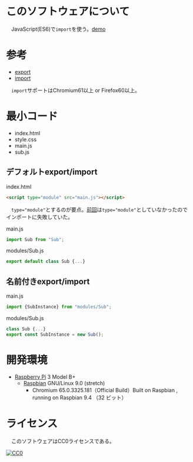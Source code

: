 ﻿# このソフトウェアについて

　JavaScript(ES6)で`import`を使う。[demo](https://ytyaru0.github.io/JS.ES6.Module.Import.20181122090000/)

# 参考

* [export](https://developer.mozilla.org/ja/docs/Web/JavaScript/Reference/Statements/export)
* [import](https://developer.mozilla.org/ja/docs/Web/JavaScript/Reference/Statements/import)

　`import`サポートはChromium61以上 or Firefox60以上。

# 最小コード

* index.html
* style.css
* main.js
* sub.js

## デフォルトexport/import

index.html
```html
<script type="module" src="main.js"></script>
```

　`type="module"`とするのが要点。[前回](https://github.com/ytyaru/JS.ES6.Module.20180809070000)は`type="module"`としていなかったのでインポートに失敗していた。

main.js
```javascript
import Sub from "Sub";
```

modules/Sub.js
```javascript
export default class Sub {...}
```

## 名前付きexport/import

main.js
```javascript
import {SubInstance} from "modules/Sub";
```

modules/Sub.js
```javascript
class Sub {...}
export const SubInstance = new Sub();
```

# 開発環境

* [Raspberry Pi](https://ja.wikipedia.org/wiki/Raspberry_Pi) 3 Model B+
    * [Raspbian](https://www.raspberrypi.org/downloads/raspbian/) GNU/Linux 9.0 (stretch)
        * Chromium 65.0.3325.181（Official Build）Built on Raspbian , running on Raspbian 9.4 （32 ビット）

# ライセンス

　このソフトウェアはCC0ライセンスである。

[![CC0](http://i.creativecommons.org/p/zero/1.0/88x31.png "CC0")](http://creativecommons.org/publicdomain/zero/1.0/deed.ja)

